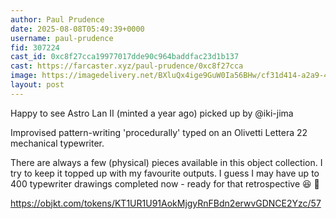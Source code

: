 ```yaml
---
author: Paul Prudence
date: 2025-08-08T05:49:39+0000
username: paul-prudence
fid: 307224
cast_id: 0xc8f27cca19977017dde90c964baddfac23d1b137
cast: https://farcaster.xyz/paul-prudence/0xc8f27cca
image: https://imagedelivery.net/BXluQx4ige9GuW0Ia56BHw/cf31d414-a2a9-4820-dbe1-1952f9bc2c00/original
layout: post
---
```

Happy to see Astro Lan II (minted a year ago) picked up by @iki-jima  
  
Improvised pattern-writing 'procedurally' typed on an Olivetti Lettera 22  mechanical typewriter.  
  
There are always a few (physical) pieces available in this object collection. I try to keep it topped up with my favourite outputs. I guess I may have up to 400 typewriter drawings completed now - ready for that retrospective 😆 🙏   
  
https://objkt.com/tokens/KT1UR1U91AokMjgyRnFBdn2erwvGDNCE2Yzc/57  

<img src='https://imagedelivery.net/BXluQx4ige9GuW0Ia56BHw/cf31d414-a2a9-4820-dbe1-1952f9bc2c00/original' alt='' referrerpolicy='no-referrer'/>